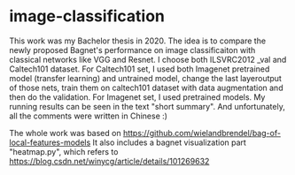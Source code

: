 # image-classification
This work was my Bachelor thesis in 2020. The idea is to compare the newly proposed Bagnet's performance on image classificaiton with classical networks like VGG and Resnet.
I choose both ILSVRC2012 _val and Caltech101 dataset. 
For Caltech101 set, I used both Imagenet pretrained model (transfer learning) and untrained model, change the last layeroutput of those nets, train them on caltech101 dataset 
with data augmentation and then do the validation.
For Imagenet set, I used pretrained models.
My running results can be seen in the text "short summary".
And unfortunately, all the comments were written in Chinese :)

The whole work was based on https://github.com/wielandbrendel/bag-of-local-features-models
It also includes a bagnet visualization part "heatmap.py", which refers to https://blog.csdn.net/winycg/article/details/101269632
